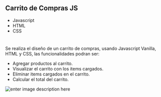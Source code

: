 ## Carrito de Compras JS

* Javascript
* HTML
* CSS

#

Se realiza el diseño de un carrito de compras, usando Javascript Vanilla, HTML y CSS, las funcionalidades podran ser:

- Agregar productos al carrito.
- Visualizar el carrito con los items cargados.
- Eliminar items cargados en el carrito.
- Calcular el total del carrito.

![enter image description here](https://www.azulschool.net/wp-content/uploads/2020/05/HTML-CSS-y-JavaScript-el-est%C3%A1ndar-universal.png)
